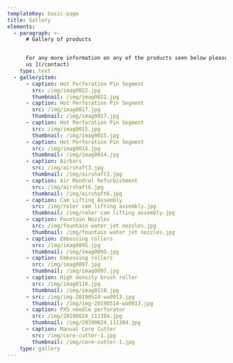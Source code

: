 ```yaml
---
templateKey: basic-page
title: Gallery
elements:
  - paragraph: >-
      # Gallery of products


      For any more information on any of the products seen below please [contact
      us ](/contact)
    type: text
  - galleryitem:
      - caption: Hot Perforation Pin Segment
        src: /img/imag0022.jpg
        thumbnail: /img/imag0022.jpg
      - caption: Hot Perforation Pin Segment
        src: /img/imag0017.jpg
        thumbnail: /img/imag0017.jpg
      - caption: Hot Perforation Pin Segment
        src: /img/imag0015.jpg
        thumbnail: /img/imag0015.jpg
      - caption: Hot Perforation Pin Segment
        src: /img/imag0014.jpg
        thumbnail: /img/imag0014.jpg
      - caption: Airbars
        src: /img/airshaft3.jpg
        thumbnail: /img/airshaft3.jpg
      - caption: Air Mandrel Refurbishment
        src: /img/airshaft6.jpg
        thumbnail: /img/airshaft6.jpg
      - caption: Cam Lifting Assembly
        src: /img/roler cam lifting assembly.jpg
        thumbnail: /img/roler cam lifting assembly.jpg
      - caption: Fountain Nozzles
        src: /img/fountain water jet nozzles.jpg
        thumbnail: /img/fountain water jet nozzles.jpg
      - caption: Embossing rollers
        src: /img/imag0095.jpg
        thumbnail: /img/imag0095.jpg
      - caption: Embossing rollers
        src: /img/imag0097.jpg
        thumbnail: /img/imag0097.jpg
      - caption: High density brush roller
        src: /img/imag0118.jpg
        thumbnail: /img/imag0118.jpg
      - src: /img/img-20190514-wa0013.jpg
        thumbnail: /img/img-20190514-wa0013.jpg
      - caption: PX5 needle perforator
        src: /img/20190624_111304.jpg
        thumbnail: /img/20190624_111304.jpg
      - caption: Manual Core Cutter
        src: /img/core-cutter-1.jpg
        thumbnail: /img/core-cutter-1.jpg
    type: gallery
---
```


